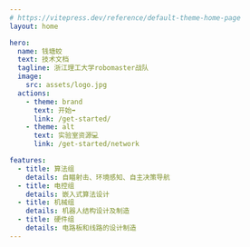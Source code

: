 ```yaml
---
# https://vitepress.dev/reference/default-theme-home-page
layout: home

hero:
  name: 钱塘蛟
  text: 技术文档
  tagline: 浙江理工大学robomaster战队
  image:
    src: assets/logo.jpg
  actions:
    - theme: brand
      text: 开始➡️
      link: /get-started/
    - theme: alt
      text: 实验室资源💻
      link: /get-started/network

features:
  - title: 算法组
    details: 自瞄射击、环境感知、自主决策导航
  - title: 电控组
    details: 嵌入式算法设计
  - title: 机械组
    details: 机器人结构设计及制造
  - title: 硬件组
    details: 电路板和线路的设计制造
---
```

<style>
:root {
  --vp-home-hero-name-color: transparent;
  --vp-home-hero-name-background: -webkit-linear-gradient(120deg, #23AC3A 30%, #00B6E9);
}
</style>
